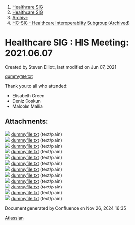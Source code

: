 1. [Healthcare SIG](index.html)
2. [Healthcare SIG](Healthcare-SIG_20545573.html)
3. [Archive](Archive_20562091.html)
4. [HC-SIG - Healthcare Interoperability Subgroup (Archived)](20545710.html)

# Healthcare SIG : HIS Meeting: 2021.06.07

Created by Steven Elliott, last modified on Jun 07, 2021

[dummyfile.txt](#)

Thank you to all who attended:

- Elisabeth Green
- Deniz Coskun
- Malcolm Mallia

## Attachments:

![](images/icons/bullet_blue.gif) [dummyfile.txt](attachments/20554898/20563682.txt) (text/plain)  
![](images/icons/bullet_blue.gif) [dummyfile.txt](attachments/20554898/20563683.txt) (text/plain)  
![](images/icons/bullet_blue.gif) [dummyfile.txt](attachments/20554898/20563684.txt) (text/plain)  
![](images/icons/bullet_blue.gif) [dummyfile.txt](attachments/20554898/20563685.txt) (text/plain)  
![](images/icons/bullet_blue.gif) [dummyfile.txt](attachments/20554898/20563686.txt) (text/plain)  
![](images/icons/bullet_blue.gif) [dummyfile.txt](attachments/20554898/20563687.txt) (text/plain)  
![](images/icons/bullet_blue.gif) [dummyfile.txt](attachments/20554898/20563688.txt) (text/plain)  
![](images/icons/bullet_blue.gif) [dummyfile.txt](attachments/20554898/20563689.txt) (text/plain)  
![](images/icons/bullet_blue.gif) [dummyfile.txt](attachments/20554898/20563690.txt) (text/plain)  
![](images/icons/bullet_blue.gif) [dummyfile.txt](attachments/20554898/20563691.txt) (text/plain)  
![](images/icons/bullet_blue.gif) [dummyfile.txt](attachments/20554898/20563692.txt) (text/plain)  
![](images/icons/bullet_blue.gif) [dummyfile.txt](attachments/20554898/20563693.txt) (text/plain)

Document generated by Confluence on Nov 26, 2024 16:35

[Atlassian](http://www.atlassian.com/)
